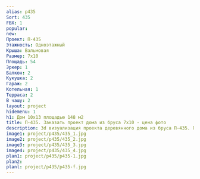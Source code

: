 ```yaml
---
alias: p435
Sort: 435
FBX: 1
popular: 
new: 
Проект: П-435
Этажность: Одноэтажный
Крыша: Вальмовая
Размер: 7х10
Площадь: 54
Эркер: 1
Балкон: 2
Кукушка: 2
Гараж: 2
Котельная: 1
Терраса: 2
В чашу: 2
layout: project
hidemenu: 1
h1: Дом 10х13 площадью 148 м2
title: П-435. Заказать проект дома из бруса 7х10 - цена фото
description: 3d визуализация проекта деревянного дома из бруса П-435. Площадь 54 м2, размер 7х10. Вы можете внести любые изменения в проект.
image1: project/p435/435_1.jpg
image2: project/p435/435_2.jpg
image3: project/p435/435_3.jpg
image4: project/p435/435_4.jpg
plan1: project/p435/p435-1.jpg
plan2: 
planl: project/p435/p435-f.jpg
---
```

